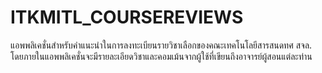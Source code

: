 # ITKMITL_COURSEREVIEWS

แอพพลิเคชั่นสำหรับคำแนะนำในการลงทะเบียนรายวิชาเลือกของคณะเทคโนโลยีสารสนดทศ สจล. โดยภายในแอพพลิเคชั่นจะมีรายละเอียดวิชาและคอมเม้นจากผู้ใช้ที่เขียนถึงอาจารย์ผู้สอนแต่ละท่าน 
